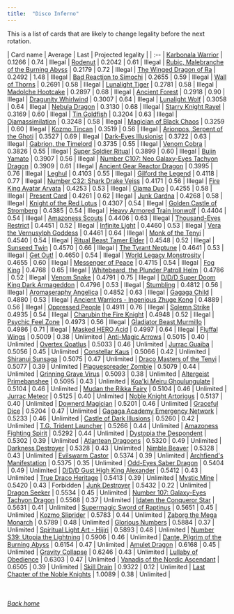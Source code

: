 ```yaml
---
title:  "Disco Inferno"
---
```


This is a list of cards that are likely to change legality before the next rotation.

| Card name | Average | Last | Projected legality |
| :-- |
[Karbonala Warrior](https://db.ygoprodeck.com/card/?search=Karbonala%20Warrior) | 0.1266 | 0.74 | Illegal |
[Rodenut](https://db.ygoprodeck.com/card/?search=Rodenut) | 0.2042 | 0.61 | Illegal |
[Rubic, Malebranche of the Burning Abyss](https://db.ygoprodeck.com/card/?search=Rubic,%20Malebranche%20of%20the%20Burning%20Abyss) | 0.2179 | 0.72 | Illegal |
[The Winged Dragon of Ra](https://db.ygoprodeck.com/card/?search=The%20Winged%20Dragon%20of%20Ra) | 0.2492 | 1.48 | Illegal |
[Bad Reaction to Simochi](https://db.ygoprodeck.com/card/?search=Bad%20Reaction%20to%20Simochi) | 0.2655 | 0.59 | Illegal |
[Wall of Thorns](https://db.ygoprodeck.com/card/?search=Wall%20of%20Thorns) | 0.2691 | 0.58 | Illegal |
[Lunalight Tiger](https://db.ygoprodeck.com/card/?search=Lunalight%20Tiger) | 0.2781 | 0.58 | Illegal |
[Madolche Hootcake](https://db.ygoprodeck.com/card/?search=Madolche%20Hootcake) | 0.2897 | 0.68 | Illegal |
[Ancient Forest](https://db.ygoprodeck.com/card/?search=Ancient%20Forest) | 0.2918 | 0.90 | Illegal |
[Dragunity Whirlwind](https://db.ygoprodeck.com/card/?search=Dragunity%20Whirlwind) | 0.3007 | 0.64 | Illegal |
[Lunalight Wolf](https://db.ygoprodeck.com/card/?search=Lunalight%20Wolf) | 0.3058 | 0.64 | Illegal |
[Nebula Dragon](https://db.ygoprodeck.com/card/?search=Nebula%20Dragon) | 0.3130 | 0.68 | Illegal |
[Starry Knight Rayel](https://db.ygoprodeck.com/card/?search=Starry%20Knight%20Rayel) | 0.3169 | 0.60 | Illegal |
[Tin Goldfish](https://db.ygoprodeck.com/card/?search=Tin%20Goldfish) | 0.3204 | 0.63 | Illegal |
[Ojamassimilation](https://db.ygoprodeck.com/card/?search=Ojamassimilation) | 0.3248 | 0.58 | Illegal |
[Magician of Black Chaos](https://db.ygoprodeck.com/card/?search=Magician%20of%20Black%20Chaos) | 0.3259 | 0.60 | Illegal |
[Kozmo Tincan](https://db.ygoprodeck.com/card/?search=Kozmo%20Tincan) | 0.3519 | 0.56 | Illegal |
[Arionpos, Serpent of the Ghoti](https://db.ygoprodeck.com/card/?search=Arionpos,%20Serpent%20of%20the%20Ghoti) | 0.3527 | 0.69 | Illegal |
[Dark-Eyes Illusionist](https://db.ygoprodeck.com/card/?search=Dark-Eyes%20Illusionist) | 0.3722 | 0.63 | Illegal |
[Gabrion, the Timelord](https://db.ygoprodeck.com/card/?search=Gabrion,%20the%20Timelord) | 0.3735 | 0.55 | Illegal |
[Venom Cobra](https://db.ygoprodeck.com/card/?search=Venom%20Cobra) | 0.3826 | 0.55 | Illegal |
[Super Soldier Ritual](https://db.ygoprodeck.com/card/?search=Super%20Soldier%20Ritual) | 0.3899 | 0.60 | Illegal |
[Bujin Yamato](https://db.ygoprodeck.com/card/?search=Bujin%20Yamato) | 0.3907 | 0.56 | Illegal |
[Number C107: Neo Galaxy-Eyes Tachyon Dragon](https://db.ygoprodeck.com/card/?search=Number%20C107:%20Neo%20Galaxy-Eyes%20Tachyon%20Dragon) | 0.3909 | 0.61 | Illegal |
[Ancient Gear Reactor Dragon](https://db.ygoprodeck.com/card/?search=Ancient%20Gear%20Reactor%20Dragon) | 0.3995 | 0.76 | Illegal |
[Leghul](https://db.ygoprodeck.com/card/?search=Leghul) | 0.4103 | 0.55 | Illegal |
[Gilford the Legend](https://db.ygoprodeck.com/card/?search=Gilford%20the%20Legend) | 0.4118 | 0.77 | Illegal |
[Number C32: Shark Drake Veiss](https://db.ygoprodeck.com/card/?search=Number%20C32:%20Shark%20Drake%20Veiss) | 0.4171 | 0.56 | Illegal |
[Fire King Avatar Arvata](https://db.ygoprodeck.com/card/?search=Fire%20King%20Avatar%20Arvata) | 0.4253 | 0.53 | Illegal |
[Ojama Duo](https://db.ygoprodeck.com/card/?search=Ojama%20Duo) | 0.4255 | 0.58 | Illegal |
[Present Card](https://db.ygoprodeck.com/card/?search=Present%20Card) | 0.4261 | 0.62 | Illegal |
[Junk Gardna](https://db.ygoprodeck.com/card/?search=Junk%20Gardna) | 0.4268 | 0.58 | Illegal |
[Knight of the Red Lotus](https://db.ygoprodeck.com/card/?search=Knight%20of%20the%20Red%20Lotus) | 0.4307 | 0.54 | Illegal |
[Golden Castle of Stromberg](https://db.ygoprodeck.com/card/?search=Golden%20Castle%20of%20Stromberg) | 0.4385 | 0.54 | Illegal |
[Heavy Armored Train Ironwolf](https://db.ygoprodeck.com/card/?search=Heavy%20Armored%20Train%20Ironwolf) | 0.4404 | 0.54 | Illegal |
[Amazoness Scouts](https://db.ygoprodeck.com/card/?search=Amazoness%20Scouts) | 0.4406 | 0.63 | Illegal |
[Thousand-Eyes Restrict](https://db.ygoprodeck.com/card/?search=Thousand-Eyes%20Restrict) | 0.4451 | 0.52 | Illegal |
[Infinite Light](https://db.ygoprodeck.com/card/?search=Infinite%20Light) | 0.4460 | 0.53 | Illegal |
[Vera the Vernusylph Goddess](https://db.ygoprodeck.com/card/?search=Vera%20the%20Vernusylph%20Goddess) | 0.4461 | 0.64 | Illegal |
[Monk of the Tenyi](https://db.ygoprodeck.com/card/?search=Monk%20of%20the%20Tenyi) | 0.4540 | 0.54 | Illegal |
[Ritual Beast Tamer Elder](https://db.ygoprodeck.com/card/?search=Ritual%20Beast%20Tamer%20Elder) | 0.4548 | 0.52 | Illegal |
[Sunseed Twin](https://db.ygoprodeck.com/card/?search=Sunseed%20Twin) | 0.4570 | 0.66 | Illegal |
[The Tyrant Neptune](https://db.ygoprodeck.com/card/?search=The%20Tyrant%20Neptune) | 0.4641 | 0.53 | Illegal |
[Get Out!](https://db.ygoprodeck.com/card/?search=Get%20Out!) | 0.4650 | 0.54 | Illegal |
[World Legacy Monstrosity](https://db.ygoprodeck.com/card/?search=World%20Legacy%20Monstrosity) | 0.4655 | 0.60 | Illegal |
[Messenger of Peace](https://db.ygoprodeck.com/card/?search=Messenger%20of%20Peace) | 0.4715 | 0.54 | Illegal |
[Fog King](https://db.ygoprodeck.com/card/?search=Fog%20King) | 0.4768 | 0.65 | Illegal |
[Whitebeard, the Plunder Patroll Helm](https://db.ygoprodeck.com/card/?search=Whitebeard,%20the%20Plunder%20Patroll%20Helm) | 0.4786 | 0.52 | Illegal |
[Venom Snake](https://db.ygoprodeck.com/card/?search=Venom%20Snake) | 0.4791 | 0.75 | Illegal |
[D/D/D Super Doom King Dark Armageddon](https://db.ygoprodeck.com/card/?search=D/D/D%20Super%20Doom%20King%20Dark%20Armageddon) | 0.4796 | 0.53 | Illegal |
[Stumbling](https://db.ygoprodeck.com/card/?search=Stumbling) | 0.4812 | 0.56 | Illegal |
[Aromaseraphy Angelica](https://db.ygoprodeck.com/card/?search=Aromaseraphy%20Angelica) | 0.4852 | 0.63 | Illegal |
[Gagaga Child](https://db.ygoprodeck.com/card/?search=Gagaga%20Child) | 0.4880 | 0.53 | Illegal |
[Ancient Warriors - Ingenious Zhuge Kong](https://db.ygoprodeck.com/card/?search=Ancient%20Warriors%20-%20Ingenious%20Zhuge%20Kong) | 0.4889 | 0.56 | Illegal |
[Oppressed People](https://db.ygoprodeck.com/card/?search=Oppressed%20People) | 0.4911 | 0.76 | Illegal |
[Solemn Strike](https://db.ygoprodeck.com/card/?search=Solemn%20Strike) | 0.4935 | 0.54 | Illegal |
[Charubin the Fire Knight](https://db.ygoprodeck.com/card/?search=Charubin%20the%20Fire%20Knight) | 0.4948 | 0.52 | Illegal |
[Psychic Feel Zone](https://db.ygoprodeck.com/card/?search=Psychic%20Feel%20Zone) | 0.4973 | 0.56 | Illegal |
[Gladiator Beast Murmillo](https://db.ygoprodeck.com/card/?search=Gladiator%20Beast%20Murmillo) | 0.4986 | 0.71 | Illegal |
[Masked HERO Acid](https://db.ygoprodeck.com/card/?search=Masked%20HERO%20Acid) | 0.4997 | 0.64 | Illegal |
[Fluffal Wings](https://db.ygoprodeck.com/card/?search=Fluffal%20Wings) | 0.5009 | 0.38 | Unlimited |
[Anti-Magic Arrows](https://db.ygoprodeck.com/card/?search=Anti-Magic%20Arrows) | 0.5015 | 0.40 | Unlimited |
[Overtex Qoatlus](https://db.ygoprodeck.com/card/?search=Overtex%20Qoatlus) | 0.5033 | 0.46 | Unlimited |
[Jurrac Guaiba](https://db.ygoprodeck.com/card/?search=Jurrac%20Guaiba) | 0.5056 | 0.45 | Unlimited |
[Constellar Kaus](https://db.ygoprodeck.com/card/?search=Constellar%20Kaus) | 0.5066 | 0.42 | Unlimited |
[Shiranui Sunsaga](https://db.ygoprodeck.com/card/?search=Shiranui%20Sunsaga) | 0.5075 | 0.47 | Unlimited |
[Draco Masters of the Tenyi](https://db.ygoprodeck.com/card/?search=Draco%20Masters%20of%20the%20Tenyi) | 0.5077 | 0.39 | Unlimited |
[Plaguespreader Zombie](https://db.ygoprodeck.com/card/?search=Plaguespreader%20Zombie) | 0.5079 | 0.44 | Unlimited |
[Grinning Grave Virus](https://db.ygoprodeck.com/card/?search=Grinning%20Grave%20Virus) | 0.5093 | 0.38 | Unlimited |
[Altergeist Primebanshee](https://db.ygoprodeck.com/card/?search=Altergeist%20Primebanshee) | 0.5095 | 0.43 | Unlimited |
[Koa'ki Meiru Ghoulungulate](https://db.ygoprodeck.com/card/?search=Koa'ki%20Meiru%20Ghoulungulate) | 0.5104 | 0.46 | Unlimited |
[Mudan the Rikka Fairy](https://db.ygoprodeck.com/card/?search=Mudan%20the%20Rikka%20Fairy) | 0.5104 | 0.46 | Unlimited |
[Jurrac Meteor](https://db.ygoprodeck.com/card/?search=Jurrac%20Meteor) | 0.5125 | 0.40 | Unlimited |
[Noble Knight Artorigus](https://db.ygoprodeck.com/card/?search=Noble%20Knight%20Artorigus) | 0.5137 | 0.40 | Unlimited |
[Downerd Magician](https://db.ygoprodeck.com/card/?search=Downerd%20Magician) | 0.5201 | 0.46 | Unlimited |
[Graceful Dice](https://db.ygoprodeck.com/card/?search=Graceful%20Dice) | 0.5204 | 0.47 | Unlimited |
[Gagaga Academy Emergency Network](https://db.ygoprodeck.com/card/?search=Gagaga%20Academy%20Emergency%20Network) | 0.5233 | 0.46 | Unlimited |
[Castle of Dark Illusions](https://db.ygoprodeck.com/card/?search=Castle%20of%20Dark%20Illusions) | 0.5260 | 0.42 | Unlimited |
[T.G. Trident Launcher](https://db.ygoprodeck.com/card/?search=T.G.%20Trident%20Launcher) | 0.5266 | 0.44 | Unlimited |
[Amazoness Fighting Spirit](https://db.ygoprodeck.com/card/?search=Amazoness%20Fighting%20Spirit) | 0.5292 | 0.44 | Unlimited |
[Dystopia the Despondent](https://db.ygoprodeck.com/card/?search=Dystopia%20the%20Despondent) | 0.5302 | 0.39 | Unlimited |
[Atlantean Dragoons](https://db.ygoprodeck.com/card/?search=Atlantean%20Dragoons) | 0.5320 | 0.49 | Unlimited |
[Darkness Destroyer](https://db.ygoprodeck.com/card/?search=Darkness%20Destroyer) | 0.5328 | 0.43 | Unlimited |
[Nimble Beaver](https://db.ygoprodeck.com/card/?search=Nimble%20Beaver) | 0.5328 | 0.43 | Unlimited |
[Evilswarm Castor](https://db.ygoprodeck.com/card/?search=Evilswarm%20Castor) | 0.5374 | 0.39 | Unlimited |
[Archfiend's Manifestation](https://db.ygoprodeck.com/card/?search=Archfiend's%20Manifestation) | 0.5375 | 0.35 | Unlimited |
[Odd-Eyes Saber Dragon](https://db.ygoprodeck.com/card/?search=Odd-Eyes%20Saber%20Dragon) | 0.5404 | 0.49 | Unlimited |
[D/D/D Gust High King Alexander](https://db.ygoprodeck.com/card/?search=D/D/D%20Gust%20High%20King%20Alexander) | 0.5412 | 0.43 | Unlimited |
[True Draco Heritage](https://db.ygoprodeck.com/card/?search=True%20Draco%20Heritage) | 0.5413 | 0.39 | Unlimited |
[Mystic Mine](https://db.ygoprodeck.com/card/?search=Mystic%20Mine) | 0.5420 | 0.43 | Forbidden |
[Junk Destroyer](https://db.ygoprodeck.com/card/?search=Junk%20Destroyer) | 0.5432 | 0.22 | Unlimited |
[Dragon Seeker](https://db.ygoprodeck.com/card/?search=Dragon%20Seeker) | 0.5534 | 0.45 | Unlimited |
[Number 107: Galaxy-Eyes Tachyon Dragon](https://db.ygoprodeck.com/card/?search=Number%20107:%20Galaxy-Eyes%20Tachyon%20Dragon) | 0.5568 | 0.37 | Unlimited |
[Idaten the Conqueror Star](https://db.ygoprodeck.com/card/?search=Idaten%20the%20Conqueror%20Star) | 0.5631 | 0.41 | Unlimited |
[Supermagic Sword of Raptinus](https://db.ygoprodeck.com/card/?search=Supermagic%20Sword%20of%20Raptinus) | 0.5651 | 0.45 | Unlimited |
[Kozmo Sliprider](https://db.ygoprodeck.com/card/?search=Kozmo%20Sliprider) | 0.5783 | 0.44 | Unlimited |
[Zaborg the Mega Monarch](https://db.ygoprodeck.com/card/?search=Zaborg%20the%20Mega%20Monarch) | 0.5789 | 0.48 | Unlimited |
[Glorious Numbers](https://db.ygoprodeck.com/card/?search=Glorious%20Numbers) | 0.5884 | 0.37 | Unlimited |
[Spiritual Light Art - Hijiri](https://db.ygoprodeck.com/card/?search=Spiritual%20Light%20Art%20-%20Hijiri) | 0.5893 | 0.48 | Unlimited |
[Number S39: Utopia the Lightning](https://db.ygoprodeck.com/card/?search=Number%20S39:%20Utopia%20the%20Lightning) | 0.5906 | 0.46 | Unlimited |
[Dante, Pilgrim of the Burning Abyss](https://db.ygoprodeck.com/card/?search=Dante,%20Pilgrim%20of%20the%20Burning%20Abyss) | 0.6154 | 0.47 | Unlimited |
[Amulet Dragon](https://db.ygoprodeck.com/card/?search=Amulet%20Dragon) | 0.6168 | 0.45 | Unlimited |
[Gravity Collapse](https://db.ygoprodeck.com/card/?search=Gravity%20Collapse) | 0.6246 | 0.43 | Unlimited |
[Lullaby of Obedience](https://db.ygoprodeck.com/card/?search=Lullaby%20of%20Obedience) | 0.6303 | 0.47 | Unlimited |
[Vanadis of the Nordic Ascendant](https://db.ygoprodeck.com/card/?search=Vanadis%20of%20the%20Nordic%20Ascendant) | 0.6505 | 0.39 | Unlimited |
[Skill Drain](https://db.ygoprodeck.com/card/?search=Skill%20Drain) | 0.9322 | 0.12 | Unlimited |
[Last Chapter of the Noble Knights](https://db.ygoprodeck.com/card/?search=Last%20Chapter%20of%20the%20Noble%20Knights) | 1.0089 | 0.38 | Unlimited |

<br>

###### [Back home](index)